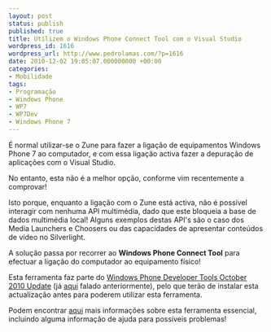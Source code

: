 ```yaml
---
layout: post
status: publish
published: true
title: Utilizem o Windows Phone Connect Tool com o Visual Studio
wordpress_id: 1616
wordpress_url: http://www.pedrolamas.com/?p=1616
date: 2010-12-02 19:05:07.000000000 +00:00
categories:
- Mobilidade
tags:
- Programação
- Windows Phone
- WP7
- WP7Dev
- Windows Phone 7
---
```

É normal utilizar-se o Zune para fazer a ligação de equipamentos Windows Phone 7 ao computador, e com essa ligação activa fazer a depuração de aplicações com o Visual Studio.

No entanto, esta não é a melhor opção, conforme vim recentemente a comprovar!

Isto porque, enquanto a ligação com o Zune está activa, não é possível interagir com nenhuma API multimédia, dado que este bloqueia a base de dados multimédia local! Alguns exemplos destas API's são o caso dos Media Launchers e Choosers ou das capacidades de apresentar conteúdos de vídeo no Silverlight.

A solução passa por recorrer ao **Windows Phone Connect Tool** para efectuar a ligação do computador ao equipamento físico!

Esta ferramenta faz parte do [Windows Phone Developer Tools October 2010 Update](http://www.microsoft.com/downloads/en/details.aspx?FamilyID=49b9d0c5-6597-4313-912a-f0cca9c7d277) (já [aqui](2010/10/22/windows-phone-developer-tools-october-2010-update/) falado anteriormente), pelo que terão de instalar esta actualização antes para poderem utilizar esta ferramenta.

Podem encontrar [aqui](http://msdn.microsoft.com/en-us/library/gg180729(v=VS.92).aspx) mais informações sobre esta ferramenta essencial, incluindo alguma informação de ajuda para possíveis problemas!
